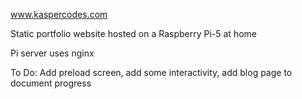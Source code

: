 www.kaspercodes.com 

Static portfolio website hosted on a Raspberry Pi-5 at home

Pi server uses nginx 

To Do: Add preload screen, add some interactivity, add blog page to document progress
      

